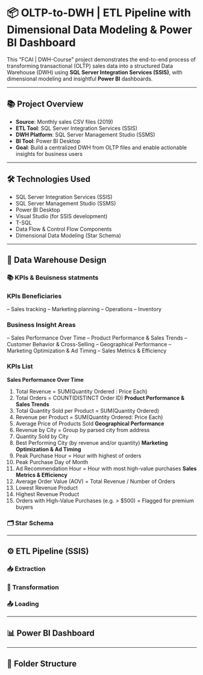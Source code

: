 # 📦 OLTP-to-DWH | ETL Pipeline with Dimensional Data Modeling & Power BI Dashboard

This "FCAI | DWH-Course" project demonstrates the end-to-end process of transforming transactional (OLTP) sales data into a structured Data Warehouse (DWH) using **SQL Server Integration Services (SSIS)**, with dimensional modeling and insightful **Power BI** dashboards.

---

## 📚 Project Overview

- **Source**: Monthly sales CSV files (2019)
- **ETL Tool**: SQL Server Integration Services (SSIS)
- **DWH Platform**: SQL Server Management Studio (SSMS)
- **BI Tool**: Power BI Desktop
- **Goal**: Build a centralized DWH from OLTP files and enable actionable insights for business users 

---

## 🛠️ Technologies Used

- SQL Server Integration Services (SSIS)
- SQL Server Management Studio (SSMS)
- Power BI Desktop
- Visual Studio (for SSIS development)
- T-SQL
- Data Flow & Control Flow Components
- Dimensional Data Modeling (Star Schema)

---

## 🧱 Data Warehouse Design

### 📚 KPIs & Beuisness statments

### KPIs Beneficiaries
 – Sales tracking
 – Marketing planning
 – Operations
 – Inventory

### Business Insight Areas
 – Sales Performance Over Time
 – Product Performance & Sales Trends
 – Customer Behavior & Cross-Selling
 – Geographical Performance
 – Marketing Optimization & Ad Timing
 – Sales Metrics & Efficiency

### KPIs List
**Sales Performance Over Time**
1. Total Revenue = SUM(Quantity Ordered : Price Each)
2. Total Orders = COUNT(DISTINCT Order ID)
**Product Performance & Sales Trends**
1. Total Quantity Sold per Product = SUM(Quantity Ordered)
2. Revenue per Product = SUM(Quantity Ordered: Price Each)
3. Average Price of Products Sold
**Geographical Performance**
1. Revenue by City = Group by parsed city from address
2. Quantity Sold by City
3. Best Performing City (by revenue and/or quantity)
**Marketing Optimization & Ad Timing**
1. Peak Purchase Hour = Hour with highest of orders
2. Peak Purchase Day of Month
3. Ad Recommendation Hour = Hour with most high-value purchases
**Sales Metrics & Efficiency**
1. Average Order Value (AOV) = Total Revenue / Number of Orders
2. Lowest Revenue Product
3. Highest Revenue Product
4. Orders with High-Value Purchases (e.g. > $500) = Flagged for premium buyers

### 🗂️ Star Schema


---

## ⚙️ ETL Pipeline (SSIS)

### 📥 Extraction
 

### 🧹 Transformation
 

### 📤 Loading
 

---

## 📊 Power BI Dashboard


---

## 📂 Folder Structure


